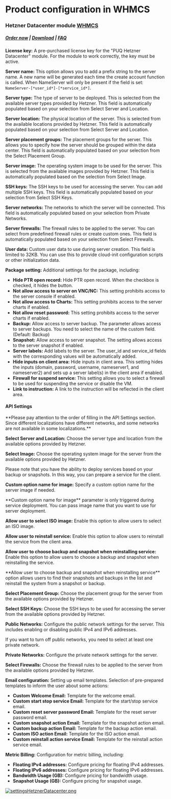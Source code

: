 # Product configuration in WHMCS

### Hetzner Datacenter module **[WHMCS](https://puqcloud.com/link.php?id=77)**

#####  [Order now](https://puqcloud.com/whmcs-module-hetznerdatacenter.php) | [Download](https://download.puqcloud.com/WHMCS/servers/PUQ_WHMCS-HetznerDatacenter/) | [FAQ](https://faq.puqcloud.com/)

**License key:** A pre-purchased license key for the "PUQ Hetzner Datacenter" module. For the module to work correctly, the key must be active.

**Server name:** This option allows you to add a prefix string to the server name. A new name will be generated each time the create account function is called. When NameServer will only be present if the field is set: `NameServer-[*user_id*]-[*service_id*]`.

**Server type:** The type of server to be deployed. This is selected from the available server types provided by Hetzner. This field is automatically populated based on your selection from Select Server and Location.

**Server location:** The physical location of the server. This is selected from the available locations provided by Hetzner. This field is automatically populated based on your selection from Select Server and Location.

**Server placement groups:** The placement groups for the server. This allows you to specify how the server should be grouped within the data center. This field is automatically populated based on your selection from the Select Placement Group.

**Server image:** The operating system image to be used for the server. This is selected from the available images provided by Hetzner. This field is automatically populated based on the selection from Select Image.

**SSH keys:** The SSH keys to be used for accessing the server. You can add multiple SSH keys. This field is automatically populated based on your selection from Select SSH Keys.

**Server networks:** The networks to which the server will be connected. This field is automatically populated based on your selection from Private Networks.

**Server firewalls:** The firewall rules to be applied to the server. You can select from predefined firewall rules or create custom ones. This field is automatically populated based on your selection from Select Firewalls.

**User data:** Custom user data to use during server creation. This field is limited to 32KB. You can use this to provide cloud-init configuration scripts or other initialization data.

**Package setting:** Additional settings for the package, including:

- **Hide PTR open record:** Hide PTR open record. When the checkbox is checked, it hides the button.
- **Not allow access to server on VNC/NC:** This setting prohibits access to the server console if enabled.
- **Not allow access to Charts:** This setting prohibits access to the server charts if enabled.
- **Not allow reset password:** This setting prohibits access to the server charts if enabled.
- **Backup:** Allow access to server backup. The parameter allows access to server backups. You need to select the name of the custom field. (Default: Backup)
- **Snapshot:** Allow access to server snapshot. The setting allows access to the server snapshot if enabled.
- **Server labels:** Add labels to the server. The user\_id and service\_id fields with the corresponding values will be automatically added.
- **Hide inputs on client area:** Hide inputs in client area. This setting hides the inputs (domain, password, username, nameserver1, and nameserver2) and sets up a server label(s) in the client area if enabled.
- **Firewall for suspend service:** This setting allows you to select a firewall to be used for suspending the service or disable the VM.
- **Link to instruction:** A link to the instruction will be reflected in the client area.

#### **API Settings**

<p class="callout warning">**Please pay attention to the order of filling in the API Settings section. Since different localizations have different networks, and some networks are not available in some localizations.**</p>

**Select Server and Location:** Choose the server type and location from the available options provided by Hetzner.

**Select Image:** Choose the operating system image for the server from the available options provided by Hetzner.

<p class="callout info">Please note that you have the ability to deploy services based on your backup or snapshots. In this way, you can prepare a service for the client.</p>

**Custom option name for image:** Specify a custom option name for the server image if needed.

<p class="callout warning">**Custom option name for image** parameter is only triggered during service deployment. You can pass image name that you want to use for server deployment.</p>

**Allow user to select ISO image:** Enable this option to allow users to select an ISO image.

**Allow user to reinstall service:** Enable this option to allow users to reinstall the service from the client area.

**Allow user to choose backup and snapshot when reinstalling service:** Enable this option to allow users to choose a backup and snapshot when reinstalling the service.

<p class="callout warning">**Allow user to choose backup and snapshot when reinstalling service** option allows users to find their snapshots and backups in the list and reinstall the system from a snapshot or backup.  
</p>

**Select Placement Group:** Choose the placement group for the server from the available options provided by Hetzner.

**Select SSH Keys:** Choose the SSH keys to be used for accessing the server from the available options provided by Hetzner.

**Public Networks:** Configure the public network settings for the server. This includes enabling or disabling public IPv4 and IPv6 addresses.

<p class="callout warning">If you want to turn off public networks, you need to select at least one private network.</p>

**Private Networks:** Configure the private network settings for the server.

**Select Firewalls:** Choose the firewall rules to be applied to the server from the available options provided by Hetzner.

**Email configuration:** Setting up email templates. Selection of pre-prepared templates to inform the user about some actions:

- **Custom Welcome Email:** Template for the welcome email.
- **Custom start stop service Email:** Template for the start/stop service email.
- **Custom reset server password Email:** Template for the reset server password email.
- **Custom snapshot action Email:** Template for the snapshot action email.
- **Custom backup action Email:** Template for the backup action email.
- **Custom ISO action Email:** Template for the ISO action email.
- **Custom reinstall action service Email:** Template for the reinstall action service email.

**Metric Billing:** Configuration for metric billing, including:

- **Floating IPv4 addresses:** Configure pricing for floating IPv4 addresses.
- **Floating IPv6 addresses:** Configure pricing for floating IPv6 addresses.
- **Bandwidth Usage (GB):** Configure pricing for bandwidth usage.
- **Snapshot Usage (GB):** Configure pricing for snapshot usage.

[![settingsHetznerDatacenter.png](https://doc.puq.info/uploads/images/gallery/2024-08/scaled-1680-/settingshetznerdatacenter.png)](https://doc.puq.info/uploads/images/gallery/2024-08/settingshetznerdatacenter.png)